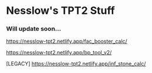 # Nesslow's TPT2 Stuff

### Will update soon...

https://nesslow-tpt2.netlify.app/fac_booster_calc/

https://nesslow-tpt2.netlify.app/bp_tool_v2/

[LEGACY] https://nesslow-tpt2.netlify.app/inf_stone_calc/

